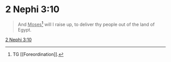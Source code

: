 # 2 Nephi 3:10

> And <u>Moses</u>[^a] will I raise up, to deliver thy people out of the land of Egypt.

[2 Nephi 3:10](https://www.churchofjesuschrist.org/study/scriptures/bofm/2-ne/3?lang=eng&id=p10#p10)


[^a]: TG [[Foreordination]].
